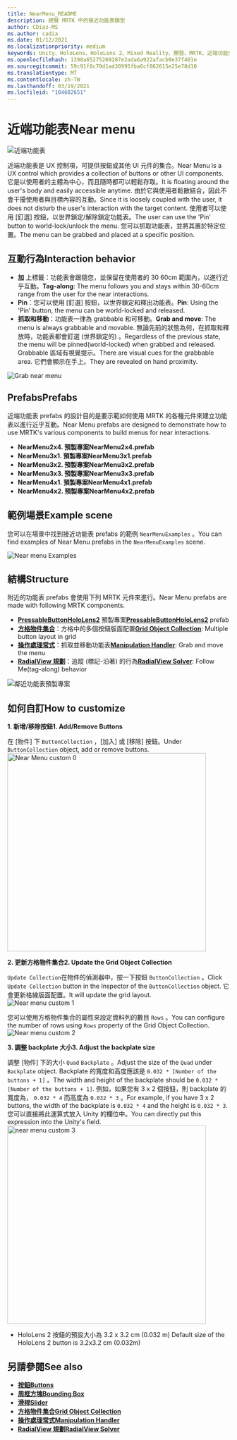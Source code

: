 ```yaml
---
title: NearMenu_README
description: 總覽 MRTK 中的接近功能表類型
author: CDiaz-MS
ms.author: cadia
ms.date: 01/12/2021
ms.localizationpriority: medium
keywords: Unity、HoloLens、HoloLens 2、Mixed Reality、開發、MRTK、近端功能表、
ms.openlocfilehash: 1398a65275269287e2ada6a922afacb9e37f401e
ms.sourcegitcommit: 59c91f8c70d1ad30995fba6cf862615e25e78d10
ms.translationtype: MT
ms.contentlocale: zh-TW
ms.lasthandoff: 03/19/2021
ms.locfileid: "104682651"
---
```

# <a name="near-menu"></a><span data-ttu-id="2271f-104">近端功能表</span><span class="sxs-lookup"><span data-stu-id="2271f-104">Near menu</span></span>

![近端功能表](Images/NearMenu/MRTK_UX_NearMenu.png)

<span data-ttu-id="2271f-106">近端功能表是 UX 控制項，可提供按鈕或其他 UI 元件的集合。</span><span class="sxs-lookup"><span data-stu-id="2271f-106">Near Menu is a UX control which provides a collection of buttons or other UI components.</span></span> <span data-ttu-id="2271f-107">它是以使用者的主體為中心，而且隨時都可以輕鬆存取。</span><span class="sxs-lookup"><span data-stu-id="2271f-107">It is floating around the user's body and easily accessible anytime.</span></span> <span data-ttu-id="2271f-108">由於它與使用者鬆散結合，因此不會干擾使用者與目標內容的互動。</span><span class="sxs-lookup"><span data-stu-id="2271f-108">Since it is loosely coupled with the user, it does not disturb the user's interaction with the target content.</span></span> <span data-ttu-id="2271f-109">使用者可以使用 [釘選] 按鈕，以世界鎖定/解除鎖定功能表。</span><span class="sxs-lookup"><span data-stu-id="2271f-109">The user can use the 'Pin' button to world-lock/unlock the menu.</span></span> <span data-ttu-id="2271f-110">您可以抓取功能表，並將其置於特定位置。</span><span class="sxs-lookup"><span data-stu-id="2271f-110">The menu can be grabbed and placed at a specific position.</span></span>

## <a name="interaction-behavior"></a><span data-ttu-id="2271f-111">互動行為</span><span class="sxs-lookup"><span data-stu-id="2271f-111">Interaction behavior</span></span>

- <span data-ttu-id="2271f-112">**加** 上標籤：功能表會跟隨您，並保留在使用者的 30 60cm 範圍內，以進行近乎互動。</span><span class="sxs-lookup"><span data-stu-id="2271f-112">**Tag-along**: The menu follows you and stays within 30-60cm range from the user for the near interactions.</span></span>
- <span data-ttu-id="2271f-113">**Pin**：您可以使用 [釘選] 按鈕，以世界鎖定和釋出功能表。</span><span class="sxs-lookup"><span data-stu-id="2271f-113">**Pin**: Using the 'Pin' button, the menu can be world-locked and released.</span></span>
- <span data-ttu-id="2271f-114">**抓取和移動**：功能表一律為 grabbable 和可移動。</span><span class="sxs-lookup"><span data-stu-id="2271f-114">**Grab and move**: The menu is always grabbable and movable.</span></span> <span data-ttu-id="2271f-115">無論先前的狀態為何，在抓取和釋放時，功能表都會釘選 (世界鎖定的) 。</span><span class="sxs-lookup"><span data-stu-id="2271f-115">Regardless of the previous state, the menu will be pinned(world-locked) when grabbed and released.</span></span> <span data-ttu-id="2271f-116">Grabbable 區域有視覺提示。</span><span class="sxs-lookup"><span data-stu-id="2271f-116">There are visual cues for the grabbable area.</span></span> <span data-ttu-id="2271f-117">它們會顯示在手上。</span><span class="sxs-lookup"><span data-stu-id="2271f-117">They are revealed on hand proximity.</span></span>

<img src="Images/NearMenu/MRTK_UX_NearMenu_Grab.png" alt="Grab near menu">

## <a name="prefabs"></a><span data-ttu-id="2271f-118">Prefabs</span><span class="sxs-lookup"><span data-stu-id="2271f-118">Prefabs</span></span>

<span data-ttu-id="2271f-119">近端功能表 prefabs 的設計目的是要示範如何使用 MRTK 的各種元件來建立功能表以進行近乎互動。</span><span class="sxs-lookup"><span data-stu-id="2271f-119">Near Menu prefabs are designed to demonstrate how to use MRTK's various components to build menus for near interactions.</span></span>

- <span data-ttu-id="2271f-120">**NearMenu2x4. 預製專案**</span><span class="sxs-lookup"><span data-stu-id="2271f-120">**NearMenu2x4.prefab**</span></span>
- <span data-ttu-id="2271f-121">**NearMenu3x1. 預製專案**</span><span class="sxs-lookup"><span data-stu-id="2271f-121">**NearMenu3x1.prefab**</span></span>
- <span data-ttu-id="2271f-122">**NearMenu3x2. 預製專案**</span><span class="sxs-lookup"><span data-stu-id="2271f-122">**NearMenu3x2.prefab**</span></span>
- <span data-ttu-id="2271f-123">**NearMenu3x3. 預製專案**</span><span class="sxs-lookup"><span data-stu-id="2271f-123">**NearMenu3x3.prefab**</span></span>
- <span data-ttu-id="2271f-124">**NearMenu4x1. 預製專案**</span><span class="sxs-lookup"><span data-stu-id="2271f-124">**NearMenu4x1.prefab**</span></span>
- <span data-ttu-id="2271f-125">**NearMenu4x2. 預製專案**</span><span class="sxs-lookup"><span data-stu-id="2271f-125">**NearMenu4x2.prefab**</span></span>

## <a name="example-scene"></a><span data-ttu-id="2271f-126">範例場景</span><span class="sxs-lookup"><span data-stu-id="2271f-126">Example scene</span></span>

<span data-ttu-id="2271f-127">您可以在場景中找到接近功能表 prefabs 的範例 `NearMenuExamples` 。</span><span class="sxs-lookup"><span data-stu-id="2271f-127">You can find examples of Near Menu prefabs in the `NearMenuExamples` scene.</span></span>

<img src="Images/NearMenu/MRTK_UX_NearMenu_Examples.png" alt="Near menu Examples">

## <a name="structure"></a><span data-ttu-id="2271f-128">結構</span><span class="sxs-lookup"><span data-stu-id="2271f-128">Structure</span></span>

<span data-ttu-id="2271f-129">附近的功能表 prefabs 會使用下列 MRTK 元件來進行。</span><span class="sxs-lookup"><span data-stu-id="2271f-129">Near Menu prefabs are made with following MRTK components.</span></span>

- <span data-ttu-id="2271f-130">[**PressableButtonHoloLens2**](README_Button.md) 預製專案</span><span class="sxs-lookup"><span data-stu-id="2271f-130">[**PressableButtonHoloLens2**](README_Button.md) prefab</span></span>
- <span data-ttu-id="2271f-131">[**方格物件集合**](README_ObjectCollection.md)：方格中的多個按鈕版面配置</span><span class="sxs-lookup"><span data-stu-id="2271f-131">[**Grid Object Collection**](README_ObjectCollection.md): Multiple button layout in grid</span></span>
- <span data-ttu-id="2271f-132">[**操作處理常式**](README_ManipulationHandler.md)：抓取並移動功能表</span><span class="sxs-lookup"><span data-stu-id="2271f-132">[**Manipulation Handler**](README_ManipulationHandler.md): Grab and move the menu</span></span>
- <span data-ttu-id="2271f-133">[**RadialView 規劃**](README_Solver.md)：追蹤 (標記-沿著) 的行為</span><span class="sxs-lookup"><span data-stu-id="2271f-133">[**RadialView Solver**](README_Solver.md): Follow Me(tag-along) behavior</span></span>

![鄰近功能表預製專案](Images/NearMenu/MRTK_UX_NearMenu_Structure.png)

## <a name="how-to-customize"></a><span data-ttu-id="2271f-135">如何自訂</span><span class="sxs-lookup"><span data-stu-id="2271f-135">How to customize</span></span>

<span data-ttu-id="2271f-136">**1. 新增/移除按鈕**</span><span class="sxs-lookup"><span data-stu-id="2271f-136">**1. Add/Remove Buttons**</span></span>

<span data-ttu-id="2271f-137">在 [物件] 下 `ButtonCollection` ，[加入] 或 [移除] 按鈕。</span><span class="sxs-lookup"><span data-stu-id="2271f-137">Under `ButtonCollection` object, add or remove buttons.</span></span>  
<img src="Images/NearMenu/MRTK_UX_NearMenu_Custom0.png" width="450" alt="Near Menu custom 0">

<span data-ttu-id="2271f-138">**2. 更新方格物件集合**</span><span class="sxs-lookup"><span data-stu-id="2271f-138">**2. Update the Grid Object Collection**</span></span>

<span data-ttu-id="2271f-139">`Update Collection`在物件的偵測器中，按一下按鈕 `ButtonCollection` 。</span><span class="sxs-lookup"><span data-stu-id="2271f-139">Click `Update Collection` button in the Inspector of the `ButtonCollection` object.</span></span> <span data-ttu-id="2271f-140">它會更新格線版面配置。</span><span class="sxs-lookup"><span data-stu-id="2271f-140">It will update the grid layout.</span></span>  
<img src="Images/NearMenu/MRTK_UX_NearMenu_Custom1.png" alt="Near menu custom 1">

<span data-ttu-id="2271f-141">您可以使用方格物件集合的屬性來設定資料列的數目 `Rows` 。</span><span class="sxs-lookup"><span data-stu-id="2271f-141">You can configure the number of rows using `Rows` property of the Grid Object Collection.</span></span>  
<img src="Images/NearMenu/MRTK_UX_NearMenu_Custom2.png" alt="Near menu custom 2">

<span data-ttu-id="2271f-142">**3. 調整 backplate 大小**</span><span class="sxs-lookup"><span data-stu-id="2271f-142">**3. Adjust the backplate size**</span></span>

<span data-ttu-id="2271f-143">調整 [物件] 下的大小 `Quad` `Backplate` 。</span><span class="sxs-lookup"><span data-stu-id="2271f-143">Adjust the size of the `Quad` under `Backplate` object.</span></span> <span data-ttu-id="2271f-144">Backplate 的寬度和高度應該是 `0.032 * [Number of the buttons + 1]` 。</span><span class="sxs-lookup"><span data-stu-id="2271f-144">The width and height of the backplate should be `0.032 * [Number of the buttons + 1]`.</span></span> <span data-ttu-id="2271f-145">例如，如果您有 3 x 2 個按鈕，則 backplate 的寬度為， `0.032 * 4` 而高度為 `0.032 * 3` 。</span><span class="sxs-lookup"><span data-stu-id="2271f-145">For example, if you have 3 x 2 buttons, the width of the backplate is `0.032 * 4` and the height is `0.032 * 3`.</span></span> <span data-ttu-id="2271f-146">您可以直接將此運算式放入 Unity 的欄位中。</span><span class="sxs-lookup"><span data-stu-id="2271f-146">You can directly put this expression into the Unity's field.</span></span>  
<img src="Images/NearMenu/MRTK_UX_NearMenu_Custom3.png" width="450" alt="near menu custom 3">

- <span data-ttu-id="2271f-147">HoloLens 2 按鈕的預設大小為 3.2 x 3.2 cm (0.032 m) </span><span class="sxs-lookup"><span data-stu-id="2271f-147">Default size of the HoloLens 2 button is 3.2x3.2 cm (0.032m)</span></span>

## <a name="see-also"></a><span data-ttu-id="2271f-148">另請參閱</span><span class="sxs-lookup"><span data-stu-id="2271f-148">See also</span></span>

- [<span data-ttu-id="2271f-149">**按鈕**</span><span class="sxs-lookup"><span data-stu-id="2271f-149">**Buttons**</span></span>](README_Button.md)
- [<span data-ttu-id="2271f-150">**周框方塊**</span><span class="sxs-lookup"><span data-stu-id="2271f-150">**Bounding Box**</span></span>](README_BoundingBox.md)
- [<span data-ttu-id="2271f-151">**滑桿**</span><span class="sxs-lookup"><span data-stu-id="2271f-151">**Slider**</span></span>](README_Sliders.md)
- [<span data-ttu-id="2271f-152">**方格物件集合**</span><span class="sxs-lookup"><span data-stu-id="2271f-152">**Grid Object Collection**</span></span>](README_ObjectCollection.md)
- [<span data-ttu-id="2271f-153">**操作處理常式**</span><span class="sxs-lookup"><span data-stu-id="2271f-153">**Manipulation Handler**</span></span>](README_ManipulationHandler.md)
- [<span data-ttu-id="2271f-154">**RadialView 規劃**</span><span class="sxs-lookup"><span data-stu-id="2271f-154">**RadialView Solver**</span></span>](README_Solver.md)
